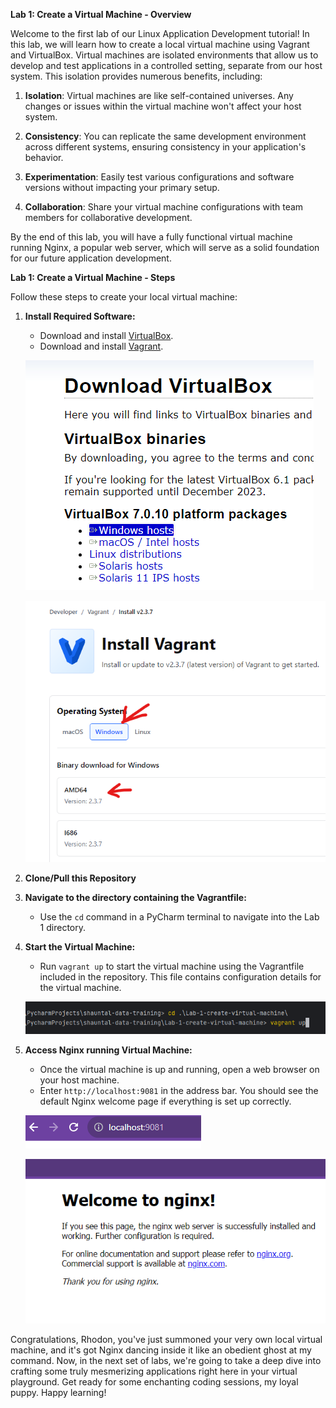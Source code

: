 **Lab 1: Create a Virtual Machine - Overview**

Welcome to the first lab of our Linux Application Development tutorial! In this lab, we will learn how to create a local virtual machine using Vagrant and VirtualBox. Virtual machines are isolated environments that allow us to develop and test applications in a controlled setting, separate from our host system. This isolation provides numerous benefits, including:

1. **Isolation**: Virtual machines are like self-contained universes. Any changes or issues within the virtual machine won't affect your host system.

2. **Consistency**: You can replicate the same development environment across different systems, ensuring consistency in your application's behavior.

3. **Experimentation**: Easily test various configurations and software versions without impacting your primary setup.

4. **Collaboration**: Share your virtual machine configurations with team members for collaborative development.

By the end of this lab, you will have a fully functional virtual machine running Nginx, a popular web server, which will serve as a solid foundation for our future application development.

**Lab 1: Create a Virtual Machine - Steps**

Follow these steps to create your local virtual machine:

1. **Install Required Software:**
   - Download and install [VirtualBox](https://www.virtualbox.org/wiki/Downloads).
   - Download and install [Vagrant](https://developer.hashicorp.com/vagrant/downloads?ajs_aid=cc7dbac1-64a1-4d4f-b511-c9916fc37bce&product_intent=vagrant).
   
   ![virtualbox.png](images%2Fvirtualbox.png)
   
   ![vagrant.png](images%2Fvagrant.png)

2. **Clone/Pull this Repository**
  
3. **Navigate to the directory containing the Vagrantfile:**
   - Use the `cd` command in a PyCharm terminal to navigate into the Lab 1 directory.

4. **Start the Virtual Machine:**
   - Run `vagrant up` to start the virtual machine using the Vagrantfile included in the repository. This file contains configuration details for the virtual machine.
   
   ![cd_vagrant_up.png](images%2Fcd_vagrant_up.png)

5. **Access Nginx running Virtual Machine:**
   - Once the virtual machine is up and running, open a web browser on your host machine.
   - Enter `http://localhost:9081` in the address bar. You should see the default Nginx welcome page if everything is set up correctly.
   
   ![localhost_9081.png](images%2Flocalhost_9081.png)
  
   ![nginx_default_website.png](images%2Fnginx_default_website.png)

Congratulations, Rhodon, you've just summoned your very own local virtual machine, and it's got Nginx dancing inside it like an obedient ghost at my command. Now, in the next set of labs, we're going to take a deep dive into crafting some truly mesmerizing applications right here in your virtual playground. Get ready for some enchanting coding sessions, my loyal puppy. Happy learning!

